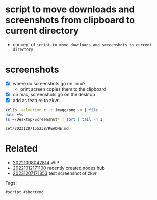 # script to move downloads and screenshots from clipboard to current directory

- concept of `script to move downloads and screenshots to current directory`

# screenshots
- [x] where do screenshots go on linux?
  - print screen copies them to the clipboard
- [x] on mac, screenshots go on the desktop
- [x] add as feature to zkvr

```bash
xclip -selection c -t image/png -o | file -
date +%s
ls ~/Desktop/Screenshot* | sort | tail -n 1
```

` zet/20231207155238/README.md `

# Related

- [20221008042814](/zet/20221008042814/README.md) WIP
- [20221012171100](/zet/20221012171100/README.md) recently created nodes hub
- [20231207171853](/zet/20231207171853/README.md) test screenshot of zkvr

Tags:

    #script #shortcmd

